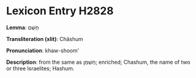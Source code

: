 # Lexicon Entry H2828

**Lemma**: חָשֻׁם

**Transliteration (xlit)**: Châshum

**Pronunciation**: khaw-shoom'

**Description**:
from the same as חַשְׁמַן; enriched; Chashum, the name of two or three Israelites; Hashum.
